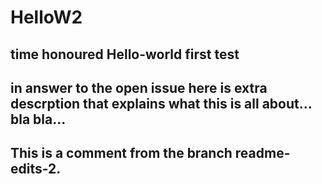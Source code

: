 # HelloW2
time honoured Hello-world first test
--
in answer to the open issue here is extra descrption that explains what this is all about...
bla bla...
--

This is a comment from the branch readme-edits-2.
--


